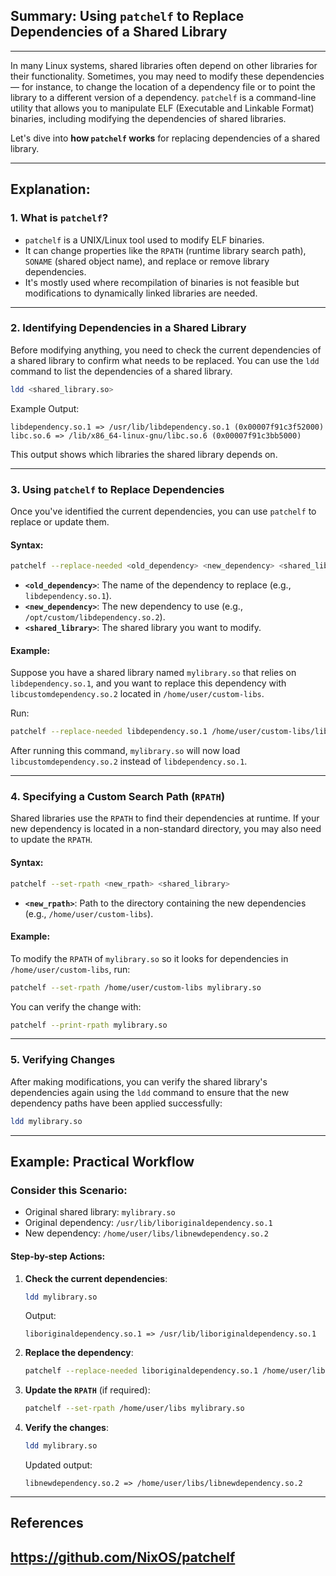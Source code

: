 ## Summary: Using `patchelf` to Replace Dependencies of a Shared Library <br>
---
In many Linux systems, shared libraries often depend on other libraries for their functionality. Sometimes, you may need to modify these dependencies — for instance, to change the location of a dependency file or to point the library to a different version of a dependency. `patchelf` is a command-line utility that allows you to manipulate ELF (Executable and Linkable Format) binaries, including modifying the dependencies of shared libraries.

Let's dive into **how `patchelf` works** for replacing dependencies of a shared library.

---
## Explanation:

### 1. **What is `patchelf`?**
   - `patchelf` is a UNIX/Linux tool used to modify ELF binaries.
   - It can change properties like the `RPATH` (runtime library search path), `SONAME` (shared object name), and replace or remove library dependencies.
   - It's mostly used where recompilation of binaries is not feasible but modifications to dynamically linked libraries are needed.

---

### 2. **Identifying Dependencies in a Shared Library**
   Before modifying anything, you need to check the current dependencies of a shared library to confirm what needs to be replaced. You can use the `ldd` command to list the dependencies of a shared library.

   ```bash
   ldd <shared_library.so>
   ```
   Example Output:
   ```
   libdependency.so.1 => /usr/lib/libdependency.so.1 (0x00007f91c3f52000)
   libc.so.6 => /lib/x86_64-linux-gnu/libc.so.6 (0x00007f91c3bb5000)
   ```
   This output shows which libraries the shared library depends on.

---

### 3. **Using `patchelf` to Replace Dependencies**
   Once you've identified the current dependencies, you can use `patchelf` to replace or update them.

   #### Syntax:
   ```bash
   patchelf --replace-needed <old_dependency> <new_dependency> <shared_library>
   ```
   - **`<old_dependency>`**: The name of the dependency to replace (e.g., `libdependency.so.1`).
   - **`<new_dependency>`**: The new dependency to use (e.g., `/opt/custom/libdependency.so.2`).
   - **`<shared_library>`**: The shared library you want to modify.

   #### Example:
   Suppose you have a shared library named `mylibrary.so` that relies on `libdependency.so.1`, and you want to replace this dependency with `libcustomdependency.so.2` located in `/home/user/custom-libs`.

   Run:
   ```bash
   patchelf --replace-needed libdependency.so.1 /home/user/custom-libs/libcustomdependency.so.2 mylibrary.so
   ```
   After running this command, `mylibrary.so` will now load `libcustomdependency.so.2` instead of `libdependency.so.1`.

---

### 4. **Specifying a Custom Search Path (`RPATH`)**
   Shared libraries use the `RPATH` to find their dependencies at runtime. If your new dependency is located in a non-standard directory, you may also need to update the `RPATH`.

   #### Syntax:
   ```bash
   patchelf --set-rpath <new_rpath> <shared_library>
   ```
   - **`<new_rpath>`**: Path to the directory containing the new dependencies (e.g., `/home/user/custom-libs`).

   #### Example:
   To modify the `RPATH` of `mylibrary.so` so it looks for dependencies in `/home/user/custom-libs`, run:
   ```bash
   patchelf --set-rpath /home/user/custom-libs mylibrary.so
   ```

   You can verify the change with:
   ```bash
   patchelf --print-rpath mylibrary.so
   ```

---

### 5. **Verifying Changes**
   After making modifications, you can verify the shared library's dependencies again using the `ldd` command to ensure that the new dependency paths have been applied successfully:
   ```bash
   ldd mylibrary.so
   ```

---

## Example: Practical Workflow
### Consider this Scenario:
- Original shared library: `mylibrary.so`
- Original dependency: `/usr/lib/liboriginaldependency.so.1`
- New dependency: `/home/user/libs/libnewdependency.so.2`

#### Step-by-step Actions:
1. **Check the current dependencies**:
   ```bash
   ldd mylibrary.so
   ```
   Output:
   ```
   liboriginaldependency.so.1 => /usr/lib/liboriginaldependency.so.1
   ```

2. **Replace the dependency**:
   ```bash
   patchelf --replace-needed liboriginaldependency.so.1 /home/user/libs/libnewdependency.so.2 mylibrary.so
   ```

3. **Update the `RPATH`** (if required):
   ```bash
   patchelf --set-rpath /home/user/libs mylibrary.so
   ```

4. **Verify the changes**:
   ```bash
   ldd mylibrary.so
   ```
   Updated output:
   ```
   libnewdependency.so.2 => /home/user/libs/libnewdependency.so.2
   ```

---

## References
## https://github.com/NixOS/patchelf 

